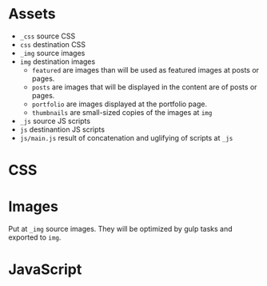 # Assets
- `_css`              source CSS
- `css`               destination CSS
- `_img`              source images
- `img`               destination images
    - `featured`      are images than will be used as featured images at posts or pages.
    - `posts`         are images that will be displayed in the content are of posts or pages.
    - `portfolio`     are images displayed at the portfolio page.
    - `thumbnails`    are small-sized copies of the images at `img`
- `_js`               source JS scripts
- `js`                destinantion JS scripts
- `js/main.js`        result of concatenation and uglifying of scripts at `_js` 

# CSS

# Images
Put at `_img` source images. They will be optimized by gulp tasks and exported to `img`.

# JavaScript
